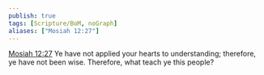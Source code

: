 ```yaml
---
publish: true
tags: [Scripture/BoM, noGraph]
aliases: ["Mosiah 12:27"]
---
```

[Mosiah 12:27](https://churchofjesuschrist.org/study/scriptures/bofm/mosiah/12?lang=eng&id=p27#p27) Ye have not applied your hearts to understanding; therefore, ye have not been wise. Therefore, what teach ye this people?
